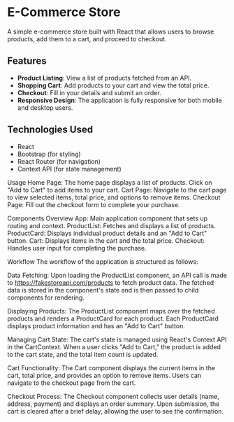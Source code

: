 # E-Commerce Store

A simple e-commerce store built with React that allows users to browse products, add them to a cart, and proceed to checkout.

## Features

- **Product Listing**: View a list of products fetched from an API.
- **Shopping Cart**: Add products to your cart and view the total price.
- **Checkout**: Fill in your details and submit an order.
- **Responsive Design**: The application is fully responsive for both mobile and desktop users.

## Technologies Used

- React
- Bootstrap (for styling)
- React Router (for navigation)
- Context API (for state management)


Usage
Home Page: The home page displays a list of products. Click on "Add to Cart" to add items to your cart.
Cart Page: Navigate to the cart page to view selected items, total price, and options to remove items.
Checkout Page: Fill out the checkout form to complete your purchase.


Components Overview
App: Main application component that sets up routing and context.
ProductList: Fetches and displays a list of products.
ProductCard: Displays individual product details and an "Add to Cart" button.
Cart: Displays items in the cart and the total price.
Checkout: Handles user input for completing the purchase.


Workflow
The workflow of the application is structured as follows:

Data Fetching:
Upon loading the ProductList component, an API call is made to https://fakestoreapi.com/products to fetch product data.
The fetched data is stored in the component's state and is then passed to child components for rendering.

Displaying Products:
The ProductList component maps over the fetched products and renders a ProductCard for each product.
Each ProductCard displays product information and has an "Add to Cart" button.

Managing Cart State:
The cart's state is managed using React's Context API in the CartContext.
When a user clicks "Add to Cart," the product is added to the cart state, and the total item count is updated.

Cart Functionality:
The Cart component displays the current items in the cart, total price, and provides an option to remove items.
Users can navigate to the checkout page from the cart.

Checkout Process:
The Checkout component collects user details (name, address, payment) and displays an order summary.
Upon submission, the cart is cleared after a brief delay, allowing the user to see the confirmation.

